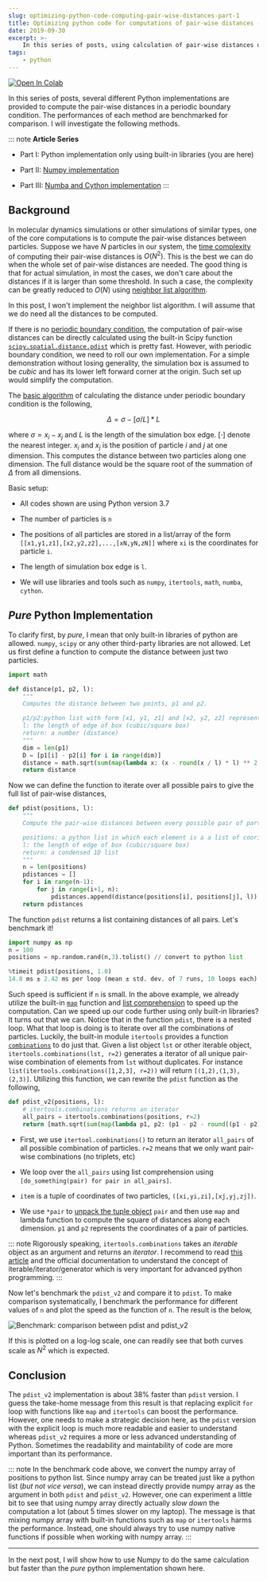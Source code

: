 ```yaml
---
slug: optimizing-python-code-computing-pair-wise-distances-part-1
title: Optimizing python code for computations of pair-wise distances - Part I
date: 2019-09-30
excerpt: >-
    In this series of posts, using calculation of pair-wise distances under periodic boundary condition as an example, I show several different methods to optimize Python codes. The performances from different methods are benchmarked for comparison.
tags:
    - python
---
```


<a href="https://colab.research.google.com/gist/anyuzx/69b1c1f6671133a6ba8feed3cc2813cf/pdist_benchmark_pure_python.ipynb">
  <img src="https://colab.research.google.com/assets/colab-badge.svg" style="margin-left:unset;margin-right:unset;" alt="Open In Colab"/>
</a>

In this series of posts, several different Python implementations are provided to compute the pair-wise distances in a periodic boundary condition. The performances of each method are benchmarked for comparison. I will investigate the following methods.

::: note
**Article Series**

* Part I: Python implementation only using built-in libraries (you are here)

* Part II: [Numpy implementation](/posts/python-optimization-using-different-methods-part-2)

* Part III: [Numba and Cython implementation](/posts/python-optimization-using-different-methods-part-3)
:::

## Background

In molecular dynamics simulations or other simulations of similar types, one of the core computations is to compute the pair-wise distances between particles. Suppose we have $N$ particles in our system, the [time complexity](https://en.wikipedia.org/wiki/Time_complexity) of computing their pair-wise distances is $O(N^2)$. This is the best we can do when the whole set of pair-wise distances are needed. The good thing is that for actual simulation, in most the cases, we don't care about the distances if it is larger than some threshold. In such a case, the complexity can be greatly reduced to $O(N)$ using [neighbor list algorithm](https://en.wikipedia.org/wiki/Cell_lists).

In this post, I won't implement the neighbor list algorithm. I will assume that we do need all the distances to be computed.

If there is no [periodic boundary condition](https://en.wikipedia.org/wiki/Periodic_boundary_conditions), the computation of pair-wise distances can be directly calculated using the built-in Scipy function [`scipy.spatial.distance.pdist`](https://docs.scipy.org/doc/scipy/reference/generated/scipy.spatial.distance.pdist.html) which is pretty fast. However, with periodic boundary condition, we need to roll our own implementation. For a simple demonstration without losing generality, the simulation box is assumed to be *cubic* and has its lower left forward corner at the origin. Such set up would simplify the computation.

The [basic algorithm](https://en.wikipedia.org/wiki/Periodic_boundary_conditions) of calculating the distance under periodic boundary condition is the following,

$$\Delta = \sigma - \left[\sigma/L\right] * L$$

where $\sigma = x_i - x_j$ and $L$ is the length of the simulation box edge. $\left[\cdot\right]$ denote the nearest integer. $x_i$ and $x_j$ is the position of particle $i$ and $j$ at one dimension. This computes the distance between two particles along one dimension. The full distance would be the square root of the summation of $\Delta$ from all dimensions.

Basic setup:

* All codes shown are using Python version 3.7

* The number of particles is `n`

* The positions of all particles are stored in a list/array of the form `[[x1,y1,z1],[x2,y2,z2],...,[xN,yN,zN]]` where `xi` is the coordinates for particle `i`.

* The length of simulation box edge is `l`.

* We will use libraries and tools such as `numpy`, `itertools`, `math`, `numba`, `cython`.

## *Pure* Python Implementation

To clarify first, by *pure*, I mean that only built-in libraries of python are allowed. `numpy`, `scipy` or any other third-party libraries are not allowed. Let us first define a function to compute the distance between just two particles.

``` python
import math

def distance(p1, p2, l):
    """
    Computes the distance between two points, p1 and p2.

    p1/p2:python list with form [x1, y1, z1] and [x2, y2, z2] representing the cooridnate at that dimension
    l: the length of edge of box (cubic/square box)
    return: a number (distance)
    """
    dim = len(p1)
    D = [p1[i] - p2[i] for i in range(dim)]
    distance = math.sqrt(sum(map(lambda x: (x - round(x / l) * l) ** 2.0, D)))
    return distance
```

Now we can define the function to iterate over all possible pairs to give the full list of pair-wise distances,

``` python
def pdist(positions, l):
    """
    Compute the pair-wise distances between every possible pair of particles.

    positions: a python list in which each element is a a list of cooridnates
    l: the length of edge of box (cubic/square box)
    return: a condensed 1D list
    """
    n = len(positions)
    pdistances = []
    for i in range(n-1):
        for j in range(i+1, n):
            pdistances.append(distance(positions[i], positions[j], l))
    return pdistances
```

The function `pdist` returns a list containing distances of all pairs. Let's benchmark it!

``` python
import numpy as np
n = 100
positions = np.random.rand(n,3).tolist() // convert to python list

%timeit pdist(positions, 1.0)
14.8 ms ± 2.42 ms per loop (mean ± std. dev. of 7 runs, 10 loops each)
```

Such speed is sufficient if `n` is small. In the above example, we already utilize the built-in [`map`](https://docs.python.org/3.7/library/functions.html#map) function and [list comprehension](https://docs.python.org/3/tutorial/datastructures.html#list-comprehensions) to speed up the computation. Can we speed up our code further using only built-in libraries? It turns out that we can. Notice that in the function `pdist`, there is a nested loop. What that loop is doing is to iterate over all the combinations of particles. Luckily, the built-in module `itertools` provides a function [`combinations`](https://docs.python.org/3/library/itertools.html#itertools.combinations) to do just that. Given a list object `lst` or other iterable object, `itertools.combinations(lst, r=2)` generates a iterator of all unique pair-wise combination of elements from `lst` without duplicates. For instance `list(itertools.combinations([1,2,3], r=2))` will return `[(1,2),(1,3),(2,3)]`. Utilizing this function, we can rewrite the `pdist` function as the following,

``` python
def pdist_v2(positions, l):
    # itertools.combinations returns an iterator
    all_pairs = itertools.combinations(positions, r=2)
    return [math.sqrt(sum(map(lambda p1, p2: (p1 - p2 - round((p1 - p2) / l) * l) ** 2.0, *pair))) for pair in all_pairs]
```

* First, we use `itertool.combinations()` to return an iterator `all_pairs` of all possible combination of particles. `r=2` means that we only want pair-wise combinations (no triplets, etc)

* We loop over the `all_pairs` using list comprehension using `[do_something(pair) for pair in all_pairs]`.

* `item` is a tuple of coordinates of two particles, `([xi,yi,zi],[xj,yj,zj])`.

* We use `*pair` to [unpack the tuple object](https://www.geeksforgeeks.org/unpacking-a-tuple-in-python/) `pair` and then use `map` and lambda function to compute the square of distances along each dimension. `p1` and `p2` represents the coordinates of a pair of particles.

::: note
Rigorously speaking, `itertools.combinations` takes an *iterable* object as an argument and returns an *iterator*. I recommend to read [this article](https://nvie.com/posts/iterators-vs-generators/) and the official documentation to understand the concept of iterable/iterator/generator which is very important for advanced python programming.
:::

Now let's benchmark the `pdist_v2` and compare it to `pdist`. To make comparison systematically, I benchmark the performance for different values of `n` and plot the speed as the function of `n`. The result is the below,

![Benchmark: comparison between pdist and pdist_v2](/assets/images/posts/pdist_benchmark_1.svg)

If this is plotted on a log-log scale, one can readily see that both curves scale as $N^2$ which is expected.

## Conclusion

The `pdist_v2` implementation is about 38% faster than `pdist` version. I guess the take-home message from this result is that replacing explicit `for` loop with functions like `map` and `itertools` can boost the performance. However, one needs to make a strategic decision here, as the `pdist` version with the explicit loop is much more readable and easier to understand whereas `pdist_v2` requires a more or less advanced understanding of Python. Sometimes the readability and maintability of code are more important than its performance.

::: note
In the benchmark code above, we convert the numpy array of positions to python list. Since numpy array can be treated just like a python list (*but not vice versa*), we can instead directly provide numpy array as the argument in both `pdist` and `pdist_v2`. However, one can experiment a little bit to see that using numpy array directly actually *slow down* the computation a lot (about 5 times slower on my laptop). The message is that mixing numpy array with built-in functions such as `map` or `itertools` harms the performance. Instead, one should always try to use numpy native functions if possible when working with numpy array.
:::

---

In the next post, I will show how to use Numpy to do the same calculation but faster than the *pure* python implementation shown here.
